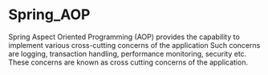 # Spring_AOP
Spring Aspect Oriented Programming (AOP) provides the capability to implement various cross-cutting concerns of the application 
Such concerns are logging, transaction handling, performance monitoring, security etc. These concerns are known as cross cutting concerns of the application.

